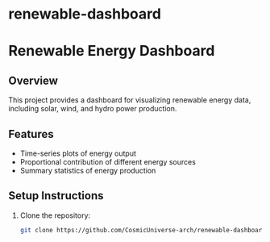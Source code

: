 # renewable-dashboard
# Renewable Energy Dashboard

## Overview
This project provides a dashboard for visualizing renewable energy data, including solar, wind, and hydro power production.

## Features
- Time-series plots of energy output
- Proportional contribution of different energy sources
- Summary statistics of energy production

## Setup Instructions
1. Clone the repository:
   ```bash
   git clone https://github.com/CosmicUniverse-arch/renewable-dashboard.git
